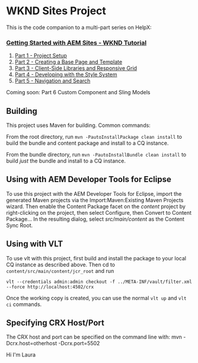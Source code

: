 # WKND Sites Project

This is the code companion to a multi-part series on HelpX:

### [Getting Started with AEM Sites - WKND Tutorial](https://helpx.adobe.com/experience-manager/kt/sites/using/getting-started-wknd-tutorial-develop.html)

1. [Part 1 - Project Setup](https://helpx.adobe.com/experience-manager/kt/sites/using/getting-started-wknd-tutorial-develop/part1.html)
2. [Part 2 - Creating a Base Page and Template](https://helpx.adobe.com/experience-manager/kt/sites/using/getting-started-wknd-tutorial-develop/part2.html)
3. [Part 3 - Client-Side Libraries and Responsive Grid](https://helpx.adobe.com/experience-manager/kt/sites/using/getting-started-wknd-tutorial-develop/part3.html)
4. [Part 4 - Developing with the Style System](https://helpx.adobe.com/experience-manager/kt/sites/using/getting-started-wknd-tutorial-develop/part4.html)
5. [Part 5 - Navigation and Search](https://helpx.adobe.com/experience-manager/kt/sites/using/getting-started-wknd-tutorial-develop/part5.html)

Coming soon: Part 6 Custom Component and Sling Models

## Building

This project uses Maven for building. Common commands:

From the root directory, run ``mvn -PautoInstallPackage clean install`` to build the bundle and content package and install to a CQ instance.

From the bundle directory, run ``mvn -PautoInstallBundle clean install`` to build *just* the bundle and install to a CQ instance.

## Using with AEM Developer Tools for Eclipse

To use this project with the AEM Developer Tools for Eclipse, import the generated Maven projects via the Import:Maven:Existing Maven Projects wizard. Then enable the Content Package facet on the _content_ project by right-clicking on the project, then select Configure, then Convert to Content Package... In the resulting dialog, select _src/main/content_ as the Content Sync Root.

## Using with VLT

To use vlt with this project, first build and install the package to your local CQ instance as described above. Then cd to `content/src/main/content/jcr_root` and run

    vlt --credentials admin:admin checkout -f ../META-INF/vault/filter.xml --force http://localhost:4502/crx

Once the working copy is created, you can use the normal ``vlt up`` and ``vlt ci`` commands.

## Specifying CRX Host/Port

The CRX host and port can be specified on the command line with:
mvn -Dcrx.host=otherhost -Dcrx.port=5502 <goals>


Hi I'm Laura